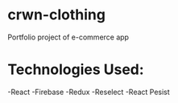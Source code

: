 # crwn-clothing
Portfolio project of e-commerce app

# Technologies Used:
-React
-Firebase
-Redux
-Reselect
-React Pesist
